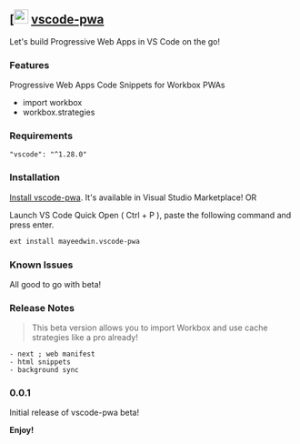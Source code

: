 ## [<img src="https://github.com/webmaxru/progressive-web-apps-logo/blob/master/pwalogo.svg" height="25"/> [vscode-pwa](https://marketplace.visualstudio.com/items?itemName=mayeedwin.vscode-pwa)

Let's build Progressive Web Apps in VS Code on the go!

### Features

Progressive Web Apps Code Snippets for Workbox PWAs

  - import workbox
  - workbox.strategies
  

### Requirements

    "vscode": "^1.28.0"

### Installation

[Install vscode-pwa](https://marketplace.visualstudio.com/items?itemName=mayeedwin.vscode-pwa). It's available in Visual Studio Marketplace! OR

Launch VS Code Quick Open ( Ctrl + P ), paste the following command and press enter.

```sh
ext install mayeedwin.vscode-pwa
```

### Known Issues

All good to go with beta!

### Release Notes

> This beta version allows you to import Workbox and use cache strategies like a pro already!
   
    - next ; web manifest
    - html snippets
    - background sync

### 0.0.1

Initial release of vscode-pwa beta!

**Enjoy!**
